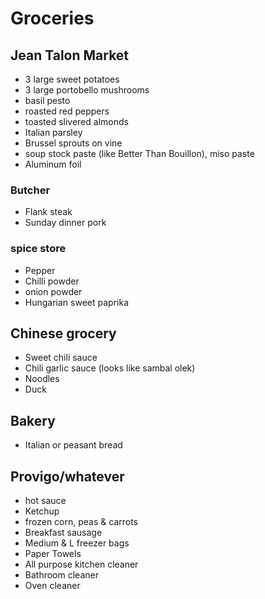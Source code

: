 # Groceries

## Jean Talon Market

- 3 large sweet potatoes
- 3 large portobello mushrooms
- basil pesto
- roasted red peppers
- toasted slivered almonds
- Italian parsley
- Brussel sprouts on vine
- soup stock paste (like Better Than Bouillon), miso paste
- Aluminum foil

### Butcher

- Flank steak
- Sunday dinner pork

### spice store

- Pepper
- Chilli powder
- onion powder
- Hungarian sweet paprika

## Chinese grocery

- Sweet chili sauce
- Chili garlic sauce (looks like sambal olek)
- Noodles
- Duck

## Bakery

- Italian or peasant bread

## Provigo/whatever

- hot sauce
- Ketchup
- frozen corn, peas & carrots
- Breakfast sausage
- Medium & L freezer bags
- Paper Towels
- All purpose kitchen cleaner
- Bathroom cleaner
- Oven cleaner
